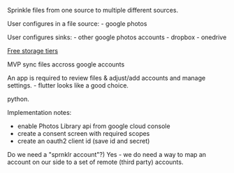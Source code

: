 Sprinkle files from one source to multiple different sources.

User configures in a file source:
    - google photos

User configures sinks:
    - other google photos accounts
    - dropbox
    - onedrive

[Free storage tiers](https://www.howtogeek.com/310776/all-the-cloud-storage-services-that-offer-free-storage)


MVP sync files accross google accounts

An app is required to review files & adjust/add accounts and manage settings. - flutter looks like a good choice.

python.

Implementation notes:
- enable Photos Library api from google cloud console
- create a consent screen with required scopes
- create an oauth2 client id (save id and secret)


Do we need a "sprnklr account"?)
Yes - we do need a way to map an account on our side to a set of remote (third party) accounts.

